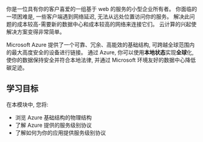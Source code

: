 你是一位具有你的客户喜爱的一组基于 web 的服务的小型企业所有者。 你面临的一项困难是, 一些客户端遇到网络延迟, 无法从远处位置访问你的服务。 解决此问题的成本较高-需要新的数据中心和成本较高的网络来连接它们。 云计算的兴起使解决方案变得非常简单。 

Microsoft Azure 提供了一个可靠、冗余、高能效的基础结构, 可跨越全球范围内的最大高度安全的设备进行链接。 通过 Azure, 你可以使用**本地状态**实现**全球**化, 使你的数据保持安全并符合本地法律, 并通过 Microsoft 环境友好的数据中心降低碳足迹。

## <a name="learning-objectives"></a>学习目标
在本模块中, 您将:
- 浏览 Azure 基础结构的物理结构
- 了解 Azure 提供的服务级别协议
- 了解如何为你的应用提供服务级别协议

